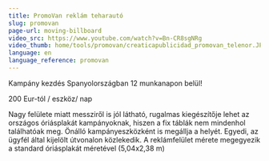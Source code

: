```yaml
---
title: PromoVan reklám teharautó
slug: promovan
page-url: moving-billboard
video_src: https://www.youtube.com/watch?v=Bn-CR8sgNRg
video_thumb: home/tools/promovan/creaticapublicidad_promovan_telenor.JPG
language: en
language_reference: promovan
---
```


Kampány kezdés Spanyolországban 12 munkanapon belül!

200 Eur-tól / eszköz/ nap

Nagy felülete miatt messziről is jól látható, rugalmas kiegészítője lehet az országos óriásplakát kampányoknak, hiszen a fix táblák nem mindenhol találhatóak meg. Önálló kampányeszközként is megállja a helyét. Egyedi, az ügyfél által kijelölt útvonalon közlekedik. A reklámfelület mérete megegyezik a standard óriásplakát méretével (5,04x2,38 m)
